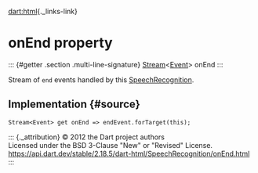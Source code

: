[dart:html](../../dart-html/dart-html-library){._links-link}

onEnd property
==============

::: {#getter .section .multi-line-signature}
[Stream](../../dart-async/stream-class)\<[Event](../event-class)\> onEnd
:::

Stream of `end` events handled by this
[SpeechRecognition](../speechrecognition-class).

Implementation {#source}
--------------

``` {.language-dart data-language="dart"}
Stream<Event> get onEnd => endEvent.forTarget(this);
```

::: {._attribution}
© 2012 the Dart project authors\
Licensed under the BSD 3-Clause \"New\" or \"Revised\" License.\
<https://api.dart.dev/stable/2.18.5/dart-html/SpeechRecognition/onEnd.html>
:::
